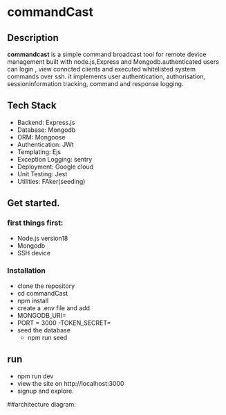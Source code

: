 # commandCast
## Description

**commandcast** is a simple command broadcast tool for remote device management built with node.js,Express and Mongodb.authenticated users can login , view conncted clients and executed whitelisted system commands over ssh.
it implements user authentication, authorisation, sessioninformation tracking, command and response logging.

## Tech Stack
- Backend: Express.js 
- Database: Mongodb
- ORM: Mongoose
- Authentication: JWt
- Templating: Ejs
- Exception Logging: sentry
- Deployment: Google cloud
- Unit Testing: Jest
- Utilities: FAker(seeding)



## Get started.
### first things first:
- Node.js version18
- Mongodb
- SSH device 

### Installation
- clone the repository
- cd commandCast
- npm install
- create a .env file and add
 - MONGODB_URI=<add your URI>
 - PORT = 3000
 -TOKEN_SECRET=
- seed the database
    - npm run seed

## run 
- npm run dev
- view the site on http://localhost:3000
- signup and explore.

##architecture diagram: 






